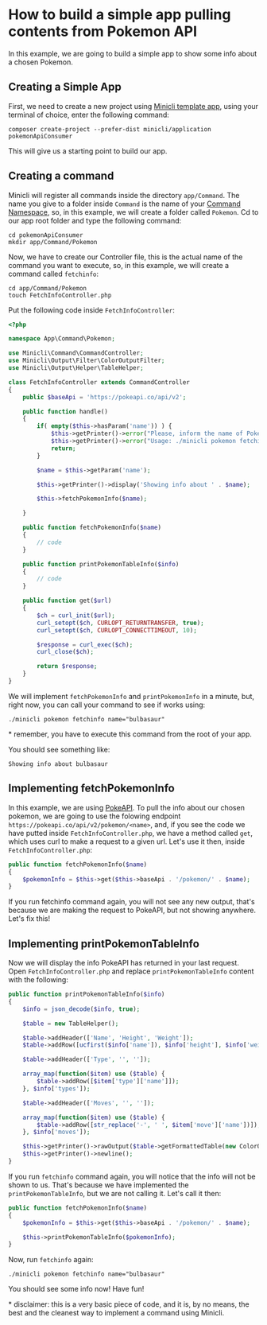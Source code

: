 # How to build a simple app pulling contents from Pokemon API
In this example, we are going to build a simple app to show some info about a chosen Pokemon.

## Creating a Simple App
First, we need to create a new project using [Minicli template app](https://docs.minicli.dev/en/latest/01-getting_started/#creating-a-structured-app-using-the-application-template), using your terminal of choice, enter the following command:

`composer create-project --prefer-dist minicli/application pokemonApiConsumer`

This will give us a starting point to build our app.

## Creating a command
Minicli will register all commands inside the directory `app/Command`. 
The name you give to a folder inside `Command` is the name of your [Command Namespace](https://docs.minicli.dev/en/latest/02-command_namespaces/), so, in this example, we will create a folder called `Pokemon`. Cd to our app root folder and type the following command:
```shell
cd pokemonApiConsumer
mkdir app/Command/Pokemon
```

Now, we have to create our Controller file, this is the actual name of the command you want to execute, so, in this example, we will create a command called `fetchinfo`:
```shell
cd app/Command/Pokemon
touch FetchInfoController.php
```

Put the following code inside `FetchInfoController`:
```php
<?php

namespace App\Command\Pokemon;

use Minicli\Command\CommandController;
use Minicli\Output\Filter\ColorOutputFilter;
use Minicli\Output\Helper\TableHelper;

class FetchInfoController extends CommandController
{
    public $baseApi = 'https://pokeapi.co/api/v2';

    public function handle()
    {
        if( empty($this->hasParam('name')) ) {
            $this->getPrinter()->error("Please, inform the name of Pokemon you want to fetch info.");
            $this->getPrinter()->error("Usage: ./minicli pokemon fetchinfo name=\"bulbasaur\"");
            return;
        }

        $name = $this->getParam('name');

        $this->getPrinter()->display('Showing info about ' . $name);

        $this->fetchPokemonInfo($name);

    }

    public function fetchPokemonInfo($name)
    {
        // code
    }

    public function printPokemonTableInfo($info)
    {
        // code
    }

    public function get($url)
    {
        $ch = curl_init($url);
        curl_setopt($ch, CURLOPT_RETURNTRANSFER, true);
        curl_setopt($ch, CURLOPT_CONNECTTIMEOUT, 10);

        $response = curl_exec($ch);
        curl_close($ch);

        return $response;
    }
}
```

We will implement `fetchPokemonInfo` and `printPokemonInfo` in a minute, but, right now, you can call your command to see if works using:
```shell
./minicli pokemon fetchinfo name="bulbasaur"
```
\* remember, you have to execute this command from the root of your app.

You should see something like:

```Showing info about bulbasaur```


## Implementing fetchPokemonInfo

In this example, we are using [PokeAPI](https://pokeapi.co/). To pull the info about our chosen pokemon, we are going to use the folowing endpoint `https://pokeapi.co/api/v2/pokemon/<name>`, and, if you see the code we have putted inside `FetchInfoController.php`, we have a method called `get`, which uses curl to make a request to a given url. Let's use it then, inside `FetchInfoController.php`:

```php
public function fetchPokemonInfo($name)
{
    $pokemonInfo = $this->get($this->baseApi . '/pokemon/' . $name);
}
```

If you run fetchinfo command again, you will not see any new output, that's because we are making the request to PokeAPI, but not showing anywhere. Let's fix this!

## Implementing printPokemonTableInfo

Now we will display the info PokeAPI has returned in your last request. Open `FetchInfoController.php` and replace `printPokemonTableInfo` content with the following:
```php
public function printPokemonTableInfo($info)
{
    $info = json_decode($info, true);

    $table = new TableHelper();

    $table->addHeader(['Name', 'Height', 'Weight']);
    $table->addRow([ucfirst($info['name']), $info['height'], $info['weight']]);

    $table->addHeader(['Type', '', '']);

    array_map(function($item) use ($table) {
        $table->addRow([$item['type']['name']]);
    }, $info['types']);

    $table->addHeader(['Moves', '', '']);

    array_map(function($item) use ($table) {
        $table->addRow([str_replace('-', ' ', $item['move']['name'])]);
    }, $info['moves']);

    $this->getPrinter()->rawOutput($table->getFormattedTable(new ColorOutputFilter()));
    $this->getPrinter()->newline();
}
```
If you run `fetchinfo` command again, you will notice that the info will not be shown to us. That's because we have implemented the `printPokemonTableInfo`, but we are not calling it. Let's call it then:

```php
public function fetchPokemonInfo($name)
{
    $pokemonInfo = $this->get($this->baseApi . '/pokemon/' . $name);

    $this->printPokemonTableInfo($pokemonInfo);
}
```
Now, run `fetchinfo` again:
```shell
./minicli pokemon fetchinfo name="bulbasaur"
```

You should see some info now! Have fun!

\* disclaimer: this is a very basic piece of code, and it is, by no means, the best and the cleanest way to implement a command using Minicli. 
